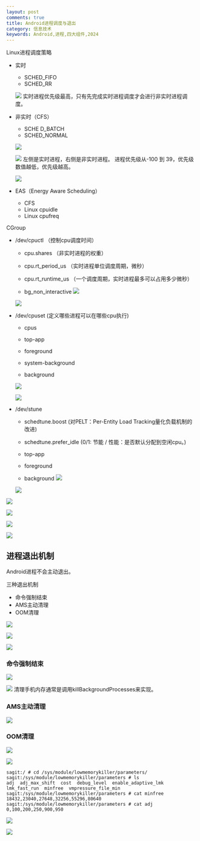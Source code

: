 ```yaml
---
layout: post
comments: true
title: Android进程调度与退出
category: 信息技术
keywords: Android,进程,四大组件,2024
---
```


Linux进程调度策略
- 实时
    - SCHED_FIFO
    - SCHED_RR

    ![](./Snipaste_2024-10-26_15-37-40.jpg)
    实时进程优先级最高，只有先完成实时进程调度才会进行非实时进程调度。
- 非实时（CFS）
    - SCHE D_BATCH
    - SCHED_NORMAL

    ![](./Snipaste_2024-10-26_15-40-02.jpg)

    ![](./Snipaste_2024-10-26_15-41-42.jpg)
    左侧是实时进程，右侧是非实时进程。
    进程优先级从-100 到 39，优先级数值越低，优先级越高。

    ![](./Snipaste_2024-10-26_15-44-15.jpg)
- EAS（Energy Aware Scheduling）
    - CFS
    - Linux cpuidle
    - Linux cpufreq

CGroup
- /dev/cpuctl （控制cpu调度时间）
    - cpu.shares （非实时进程的权重）
    - cpu.rt_period_us （实时进程单位调度周期，微秒）
    - cpu.rt_runtime_us （一个调度周期，实时进程最多可以占用多少微秒）

    - bg_non_interactive
    ![](./Snipaste_2024-10-26_16-02-15.jpg)

    ![](./Snipaste_2024-10-26_16-48-24.jpg)

- /dev/cpuset (定义哪些进程可以在哪些cpu执行)
    - cpus

    - top-app
    - foreground
    - system-background
    - background

    ![](./Snipaste_2024-10-26_16-05-33.jpg)

    ![](./Snipaste_2024-10-26_16-44-56.jpg)
- /dev/stune 
    - schedtune.boost (对PELT：Per-Entity Load Tracking量化负载机制的改进)
    - schedtune.prefer_idle (0/1: 节能 / 性能：是否默认分配到空闲cpu。)

    - top-app
    - foreground
    - background
    ![](./Snipaste_2024-10-26_16-07-37.jpg)

    ![](./Snipaste_2024-10-26_16-40-13.jpg)

 ![](./Snipaste_2024-10-26_16-52-27.jpg)

 ![](./Snipaste_2024-10-26_16-53-33.jpg)

 ![](./Snipaste_2024-10-26_17-07-56.jpg)

 ![](./Snipaste_2024-10-26_17-25-29.jpg)

 ## 进程退出机制
Android进程不会主动退出。

三种退出机制
- 命令强制结束
- AMS主动清理
- OOM清理

![](./Snipaste_2024-10-26_20-58-25.jpg)

![](./Snipaste_2024-10-26_21-13-27.jpg)

![](./Snipaste_2024-10-26_21-17-50.jpg)

### 命令强制结束
![](./Snipaste_2024-10-26_21-23-23.jpg)

![](./Snipaste_2024-10-26_21-24-05.jpg)
清理手机内存通常是调用killBackgroundProcesses来实现。

### AMS主动清理
![](./Snipaste_2024-10-26_21-26-55.jpg)

### OOM清理
![](./Snipaste_2024-10-26_21-43-11.jpg)

![](./Snipaste_2024-10-26_21-33-36.jpg)

```
sagit:/ # cd /sys/module/lowmemorykiller/parameters/
sagit:/sys/module/lowmemorykiller/parameters # ls
adj  adj_max_shift  cost  debug_level  enable_adaptive_lmk  lmk_fast_run  minfree  vmpressure_file_min
sagit:/sys/module/lowmemorykiller/parameters # cat minfree
18432,23040,27648,32256,55296,80640
sagit:/sys/module/lowmemorykiller/parameters # cat adj
0,100,200,250,900,950
```

![](./Snipaste_2024-10-26_21-47-33.jpg)


![](./Snipaste_2024-10-26_21-50-50.jpg)
